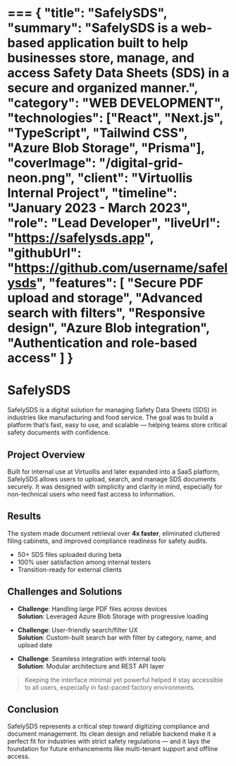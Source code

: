 ===
{
  "title": "SafelySDS",
  "summary": "SafelySDS is a web-based application built to help businesses store, manage, and access Safety Data Sheets (SDS) in a secure and organized manner.",
  "category": "WEB DEVELOPMENT",
  "technologies": ["React", "Next.js", "TypeScript", "Tailwind CSS", "Azure Blob Storage", "Prisma"],
  "coverImage": "/digital-grid-neon.png",
  "client": "Virtuollis Internal Project",
  "timeline": "January 2023 - March 2023",
  "role": "Lead Developer",
  "liveUrl": "https://safelysds.app",
  "githubUrl": "https://github.com/username/safelysds",
  "features": [
    "Secure PDF upload and storage",
    "Advanced search with filters",
    "Responsive design",
    "Azure Blob integration",
    "Authentication and role-based access"
  ]
}
===

# SafelySDS

SafelySDS is a digital solution for managing Safety Data Sheets (SDS) in industries like manufacturing and food service. The goal was to build a platform that’s fast, easy to use, and scalable — helping teams store critical safety documents with confidence.

## Project Overview

Built for internal use at Virtuollis and later expanded into a SaaS platform, SafelySDS allows users to upload, search, and manage SDS documents securely. It was designed with simplicity and clarity in mind, especially for non-technical users who need fast access to information.

## Results

The system made document retrieval over **4x faster**, eliminated cluttered filing cabinets, and improved compliance readiness for safety audits.

- 50+ SDS files uploaded during beta
- 100% user satisfaction among internal testers
- Transition-ready for external clients

## Challenges and Solutions

- **Challenge**: Handling large PDF files across devices  
  **Solution**: Leveraged Azure Blob Storage with progressive loading

- **Challenge**: User-friendly search/filter UX  
  **Solution**: Custom-built search bar with filter by category, name, and upload date

- **Challenge**: Seamless integration with internal tools  
  **Solution**: Modular architecture and REST API layer

> Keeping the interface minimal yet powerful helped it stay accessible to all users, especially in fast-paced factory environments.

## Conclusion

SafelySDS represents a critical step toward digitizing compliance and document management. Its clean design and reliable backend make it a perfect fit for industries with strict safety regulations — and it lays the foundation for future enhancements like multi-tenant support and offline access.